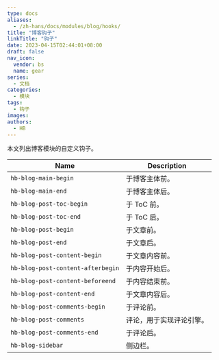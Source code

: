 ```yaml
---
type: docs
aliases:
  - /zh-hans/docs/modules/blog/hooks/
title: "博客钩子"
linkTitle: "钩子"
date: 2023-04-15T02:44:01+08:00
draft: false
nav_icon:
  vendor: bs
  name: gear
series:
  - 文档
categories:
  - 模块
tags:
  - 钩子
images:
authors:
  - HB
---
```


本文列出博客模块的自定义钩子。

<!--more-->

| Name                          | Description              |
| ----------------------------- | ------------------------ |
| `hb-blog-main-begin`          | 于博客主体前。           |
| `hb-blog-main-end`            | 于博客主体后。           |
| `hb-blog-post-toc-begin`      | 于 ToC 前。              |
| `hb-blog-post-toc-end`        | 于 ToC 后。              |
| `hb-blog-post-begin`          | 于文章前。               |
| `hb-blog-post-end`            | 于文章后。               |
| `hb-blog-post-content-begin`  | 于文章内容前。           |
| `hb-blog-post-content-afterbegin` | 于内容开始后。|
| `hb-blog-post-content-beforeend`  | 于内容结束前。|
| `hb-blog-post-content-end`    | 于文章内容后。           |
| `hb-blog-post-comments-begin` | 于评论前。               |
| `hb-blog-post-comments`       | 评论，用于实现评论引擎。 |
| `hb-blog-post-comments-end`   | 于评论后。               |
| `hb-blog-sidebar`             | 侧边栏。                 |
